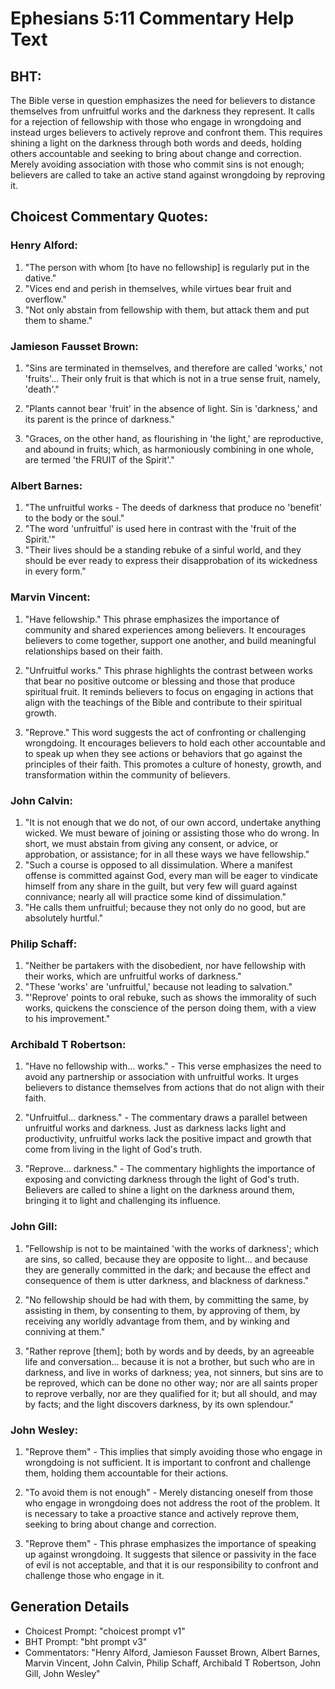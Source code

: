 # Ephesians 5:11 Commentary Help Text

## BHT:
The Bible verse in question emphasizes the need for believers to distance themselves from unfruitful works and the darkness they represent. It calls for a rejection of fellowship with those who engage in wrongdoing and instead urges believers to actively reprove and confront them. This requires shining a light on the darkness through both words and deeds, holding others accountable and seeking to bring about change and correction. Merely avoiding association with those who commit sins is not enough; believers are called to take an active stand against wrongdoing by reproving it.

## Choicest Commentary Quotes:
### Henry Alford:
1. "The person with whom [to have no fellowship] is regularly put in the dative." 
2. "Vices end and perish in themselves, while virtues bear fruit and overflow." 
3. "Not only abstain from fellowship with them, but attack them and put them to shame."

### Jamieson Fausset Brown:
1. "Sins are terminated in themselves, and therefore are called 'works,' not 'fruits'... Their only fruit is that which is not in a true sense fruit, namely, 'death'." 

2. "Plants cannot bear 'fruit' in the absence of light. Sin is 'darkness,' and its parent is the prince of darkness." 

3. "Graces, on the other hand, as flourishing in 'the light,' are reproductive, and abound in fruits; which, as harmoniously combining in one whole, are termed 'the FRUIT of the Spirit'."

### Albert Barnes:
1. "The unfruitful works - The deeds of darkness that produce no 'benefit' to the body or the soul."
2. "The word 'unfruitful' is used here in contrast with the 'fruit of the Spirit.'"
3. "Their lives should be a standing rebuke of a sinful world, and they should be ever ready to express their disapprobation of its wickedness in every form."

### Marvin Vincent:
1. "Have fellowship." This phrase emphasizes the importance of community and shared experiences among believers. It encourages believers to come together, support one another, and build meaningful relationships based on their faith.

2. "Unfruitful works." This phrase highlights the contrast between works that bear no positive outcome or blessing and those that produce spiritual fruit. It reminds believers to focus on engaging in actions that align with the teachings of the Bible and contribute to their spiritual growth.

3. "Reprove." This word suggests the act of confronting or challenging wrongdoing. It encourages believers to hold each other accountable and to speak up when they see actions or behaviors that go against the principles of their faith. This promotes a culture of honesty, growth, and transformation within the community of believers.

### John Calvin:
1. "It is not enough that we do not, of our own accord, undertake anything wicked. We must beware of joining or assisting those who do wrong. In short, we must abstain from giving any consent, or advice, or approbation, or assistance; for in all these ways we have fellowship." 
2. "Such a course is opposed to all dissimulation. Where a manifest offense is committed against God, every man will be eager to vindicate himself from any share in the guilt, but very few will guard against connivance; nearly all will practice some kind of dissimulation."
3. "He calls them unfruitful; because they not only do no good, but are absolutely hurtful."

### Philip Schaff:
1. "Neither be partakers with the disobedient, nor have fellowship with their works, which are unfruitful works of darkness." 
2. "These 'works' are 'unfruitful,' because not leading to salvation."
3. "'Reprove' points to oral rebuke, such as shows the immorality of such works, quickens the conscience of the person doing them, with a view to his improvement."

### Archibald T Robertson:
1. "Have no fellowship with... works." - This verse emphasizes the need to avoid any partnership or association with unfruitful works. It urges believers to distance themselves from actions that do not align with their faith.

2. "Unfruitful... darkness." - The commentary draws a parallel between unfruitful works and darkness. Just as darkness lacks light and productivity, unfruitful works lack the positive impact and growth that come from living in the light of God's truth.

3. "Reprove... darkness." - The commentary highlights the importance of exposing and convicting darkness through the light of God's truth. Believers are called to shine a light on the darkness around them, bringing it to light and challenging its influence.

### John Gill:
1. "Fellowship is not to be maintained 'with the works of darkness'; which are sins, so called, because they are opposite to light... and because they are generally committed in the dark; and because the effect and consequence of them is utter darkness, and blackness of darkness." 

2. "No fellowship should be had with them, by committing the same, by assisting in them, by consenting to them, by approving of them, by receiving any worldly advantage from them, and by winking and conniving at them."

3. "Rather reprove [them]; both by words and by deeds, by an agreeable life and conversation... because it is not a brother, but such who are in darkness, and live in works of darkness; yea, not sinners, but sins are to be reproved, which can be done no other way; nor are all saints proper to reprove verbally, nor are they qualified for it; but all should, and may by facts; and the light discovers darkness, by its own splendour."

### John Wesley:
1. "Reprove them" - This implies that simply avoiding those who engage in wrongdoing is not sufficient. It is important to confront and challenge them, holding them accountable for their actions.

2. "To avoid them is not enough" - Merely distancing oneself from those who engage in wrongdoing does not address the root of the problem. It is necessary to take a proactive stance and actively reprove them, seeking to bring about change and correction.

3. "Reprove them" - This phrase emphasizes the importance of speaking up against wrongdoing. It suggests that silence or passivity in the face of evil is not acceptable, and that it is our responsibility to confront and challenge those who engage in it.


## Generation Details
- Choicest Prompt: "choicest prompt v1"
- BHT Prompt: "bht prompt v3"
- Commentators: "Henry Alford, Jamieson Fausset Brown, Albert Barnes, Marvin Vincent, John Calvin, Philip Schaff, Archibald T Robertson, John Gill, John Wesley"
